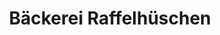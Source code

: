 ---
title: "Bäckerei Raffelhüschen"
url: /sylt/baeckerei-raffelhueschen-industrieweg/
shop: Bäckerei
---